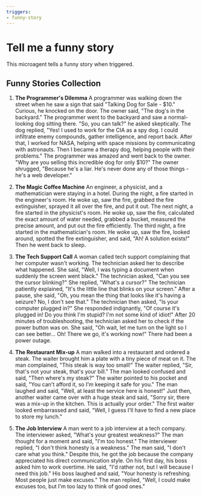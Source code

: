 ```yaml
---
triggers:
- funny-story
---
```


# Tell me a funny story

This microagent tells a funny story when triggered.

## Funny Stories Collection

1. **The Programmer's Dilemma**
   A programmer was walking down the street when he saw a sign that said "Talking Dog for Sale - $10." Curious, he knocked on the door. The owner said, "The dog's in the backyard." The programmer went to the backyard and saw a normal-looking dog sitting there. "So, you can talk?" he asked skeptically. The dog replied, "Yes! I used to work for the CIA as a spy dog. I could infiltrate enemy compounds, gather intelligence, and report back. After that, I worked for NASA, helping with space missions by communicating with astronauts. Then I became a therapy dog, helping people with their problems." The programmer was amazed and went back to the owner. "Why are you selling this incredible dog for only $10?" The owner shrugged, "Because he's a liar. He's never done any of those things - he's a web developer."

2. **The Magic Coffee Machine**
   An engineer, a physicist, and a mathematician were staying in a hotel. During the night, a fire started in the engineer's room. He woke up, saw the fire, grabbed the fire extinguisher, sprayed it all over the fire, and put it out. The next night, a fire started in the physicist's room. He woke up, saw the fire, calculated the exact amount of water needed, grabbed a bucket, measured the precise amount, and put out the fire efficiently. The third night, a fire started in the mathematician's room. He woke up, saw the fire, looked around, spotted the fire extinguisher, and said, "Ah! A solution exists!" Then he went back to sleep.

3. **The Tech Support Call**
   A woman called tech support complaining that her computer wasn't working. The technician asked her to describe what happened. She said, "Well, I was typing a document when suddenly the screen went black." The technician asked, "Can you see the cursor blinking?" She replied, "What's a cursor?" The technician patiently explained, "It's the little line that blinks on your screen." After a pause, she said, "Oh, you mean the thing that looks like it's having a seizure? No, I don't see that." The technician then asked, "Is your computer plugged in?" She responded indignantly, "Of course it's plugged in! Do you think I'm stupid? I'm not some kind of idiot!" After 20 minutes of troubleshooting, the technician asked her to check if the power button was on. She said, "Oh wait, let me turn on the light so I can see better... Oh! There we go, it's working now!" There had been a power outage.

4. **The Restaurant Mix-up**
   A man walked into a restaurant and ordered a steak. The waiter brought him a plate with a tiny piece of meat on it. The man complained, "This steak is way too small!" The waiter replied, "Sir, that's not your steak, that's your bill." The man looked confused and said, "Then where's my steak?" The waiter pointed to his pocket and said, "You can't afford it, so I'm keeping it safe for you." The man laughed and said, "Well, at least the service here is honest!" Just then, another waiter came over with a huge steak and said, "Sorry sir, there was a mix-up in the kitchen. This is actually your order." The first waiter looked embarrassed and said, "Well, I guess I'll have to find a new place to store my lunch."

5. **The Job Interview**
   A man went to a job interview at a tech company. The interviewer asked, "What's your greatest weakness?" The man thought for a moment and said, "I'm too honest." The interviewer replied, "I don't think honesty is a weakness." The man said, "I don't care what you think." Despite this, he got the job because the company appreciated his direct communication style. On his first day, his boss asked him to work overtime. He said, "I'd rather not, but I will because I need this job." His boss laughed and said, "Your honesty is refreshing. Most people just make excuses." The man replied, "Well, I could make excuses too, but I'm too lazy to think of good ones."
